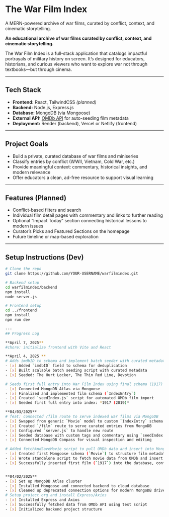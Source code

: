 # The War Film Index

A MERN-powered archive of war films, curated by conflict, context, and cinematic storytelling.

**An educational archive of war films curated by conflict, context, and cinematic storytelling.**

The War Film Index is a full-stack application that catalogs impactful portrayals of military history on screen.
It’s designed for educators, historians, and curious viewers who want to explore war not through textbooks—but through cinema.

---

## Tech Stack

- **Frontend:** React, TailwindCSS *(planned)*
- **Backend:** Node.js, Express.js
- **Database:** MongoDB (via Mongoose)
- **External API:** [OMDb API](https://www.omdbapi.com/) for auto-seeding film metadata
- **Deployment:** Render (backend), Vercel or Netlify (frontend)

---

## Project Goals

- Build a private, curated database of war films and miniseries
- Classify entries by conflict (WWII, Vietnam, Cold War, etc.)
- Provide meaningful context: commentary, historical insights, and modern relevance
- Offer educators a clean, ad-free resource to support visual learning

---

## Features (Planned)

- Conflict-based filters and search
- Individual film detail pages with commentary and links to further reading
- Optional “Impact Today” section connecting historical lessons to modern issues
- Curator’s Picks and Featured Sections on the homepage
- Future timeline or map-based exploration

---

## Setup Instructions (Dev)

```bash
# Clone the repo
git clone https://github.com/YOUR-USERNAME/warfilmindex.git

# Backend setup
cd warfilmindex/backend
npm install
node server.js

# Frontend setup
cd ../frontend
npm install
npm run dev

---
## Progress Log

**April 7, 2025**
#chore: initialize frontend with Vite and React

**April 4, 2025 **
# Adds imdbID to schema and implement batch seeder with curated metadata
- [x] Added `imdbID` field to schema for deduplication
- [x] Built scalable batch seeding script with curated metadata
- [x] Seeded: The Hurt Locker, The Thin Red Line, Devotion

# Seeds first full entry into War Film Index using final schema (1917)
- [x] Connected MongoDB Atlas via Mongoose
- [x] Finalized and implemented film schema (`IndexEntry`)
- [x] Created `seedIndex.js` script for automated OMDb film import
- [x] Seeded first full entry into index: *1917 (2019)*

**04/03/2025**
# feat: connected /film route to serve indexed war films via MongoDB
- [x] Swapped from generic `Movie` model to custom `IndexEntry` schema
- [x] Created `/film` route to serve curated entries from MongoDB
- [x] Configured `server.js` to handle new route
- [x] Seeded database with custom tags and commentary using `seedIndex.js`
- [x] Connected MongoDB Compass for visual inspection and editing

# Added fetchAndSaveMovie script to pull OMDb data and insert into MongoDB
- [x] Created first Mongoose schema (`Movie`) to structure film metadata and custom commentary fields
- [x] Wrote standalone script to fetch movie data from OMDb and insert into MongoDB Atlas
- [x] Successfully inserted first film (`1917`) into the database, confirming full backend data flow


**04/02/2025**
- [x] Set up MongoDB Atlas cluster
- [x] Installed Mongoose and connected backend to cloud database
- [x] Cleaned up deprecated connection options for modern MongoDB driver
# Setup project org and install Express/Axios
- [x] Installed Express and Axios
- [x] Successfully fetched data from OMDb API using test script
- [x] Initialized backend project structure
